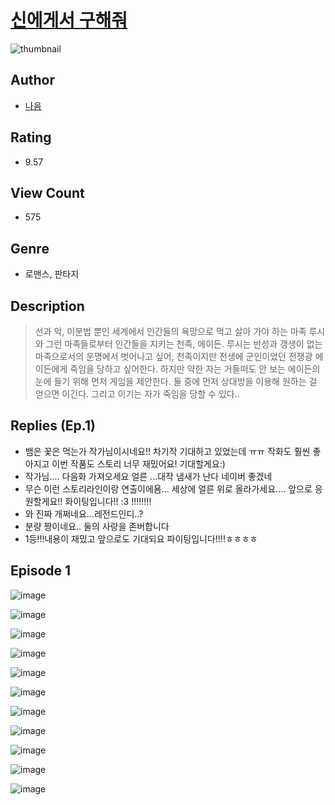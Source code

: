 # [신에게서 구해줘](https://comic.naver.com/challenge/list?titleId=811013)
![thumbnail](https://image-comic.pstatic.net/user_contents_data/challenge_comic/2023/05/25/313684/upload_3761180996044731960_480x623.jpeg)

## Author
- [나음](https://comic.naver.com/artistTitle?id=313684)

## Rating
- 9.57

## View Count
- 575

## Genre
- 로맨스, 판타지

## Description
> 선과 악, 이분법 뿐인 세계에서 인간들의 욕망으로 먹고 살아 가야 하는 마족 루시와 그런 마족들로부터 인간들을 지키는 천족, 에이든. 루시는 반성과 갱생이 없는 마족으로서의 운명에서 벗어나고 싶어, 천족이지만 전생에 군인이었던 전쟁광 에이든에게 죽임을 당하고 싶어한다. 하지만 약한 자는 거들떠도 안 보는 에이든의 눈에 들기 위해 먼저 게임을 제안한다. 둘 중에 먼저 상대방을 이용해 원하는 걸 얻으면 이긴다. 그리고 이기는 자가 죽임을 당할 수 있다..

## Replies (Ep.1)
- 뱀은 꽃은 먹는가 작가님이시네요!! 차기작 기대하고 있었는데 ㅠㅠ 작화도 훨씬 좋아지고 이번 작품도 스토리 너무 재밌어요! 기대할게요:)
- 작가님.... 다음화 가져오세요 얼른 ...대작 냄새가 난다 네이버 좋겠네
- 무슨 이런 스토리라인이랑 연출이에욤... 세상에 얼른 위로 올라가세요.... 앞으로 응원할게요!! 화이팅입니다!! :3 !!!!!!!!
- 와 진짜 개쩌네요...레전드인디..?
- 분량 짱이네요.. 둘의 사랑을 존버합니다
- 1등!!!내용이 재밌고 앞으로도 기대되요 파이팅입니다!!!!ㅎㅎㅎㅎ

## Episode 1
![image](https://image-comic.pstatic.net/user_contents_data/challenge_comic/2023/05/25/313684/upload_7220504272178525793.jpeg)

![image](https://image-comic.pstatic.net/user_contents_data/challenge_comic/2023/05/25/313684/upload_7161066680152908853.jpeg)

![image](https://image-comic.pstatic.net/user_contents_data/challenge_comic/2023/05/25/313684/upload_7234526349067760440.jpeg)

![image](https://image-comic.pstatic.net/user_contents_data/challenge_comic/2023/05/25/313684/upload_7161343966794757687.jpeg)

![image](https://image-comic.pstatic.net/user_contents_data/challenge_comic/2023/05/25/313684/upload_3979272460258391603.jpeg)

![image](https://image-comic.pstatic.net/user_contents_data/challenge_comic/2023/05/25/313684/upload_3703709557674031159.jpeg)

![image](https://image-comic.pstatic.net/user_contents_data/challenge_comic/2023/05/25/313684/upload_7219609282565005924.jpeg)

![image](https://image-comic.pstatic.net/user_contents_data/challenge_comic/2023/05/25/313684/upload_3618190647776994870.jpeg)

![image](https://image-comic.pstatic.net/user_contents_data/challenge_comic/2023/05/25/313684/upload_3904679568567906612.jpeg)

![image](https://image-comic.pstatic.net/user_contents_data/challenge_comic/2023/05/25/313684/upload_4135767032571507512.jpeg)

![image](https://image-comic.pstatic.net/user_contents_data/challenge_comic/2023/05/25/313684/upload_3978758971232432953.jpeg)
